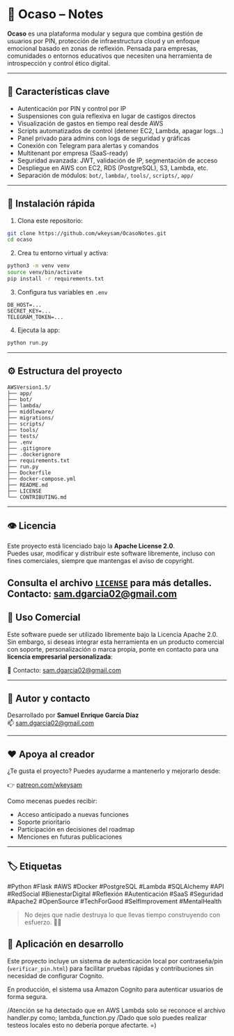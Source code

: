 # 🌅 Ocaso – Notes

**Ocaso** es una plataforma modular y segura que combina gestión de usuarios por PIN, protección de infraestructura cloud y un enfoque emocional basado en zonas de reflexión. Pensada para empresas, comunidades o entornos educativos que necesiten una herramienta de introspección y control ético digital.

---

## 🧠 Características clave

- Autenticación por PIN y control por IP
- Suspensiones con guía reflexiva en lugar de castigos directos
- Visualización de gastos en tiempo real desde AWS
- Scripts automatizados de control (detener EC2, Lambda, apagar logs…)
- Panel privado para admins con logs de seguridad y gráficas
- Conexión con Telegram para alertas y comandos
- Multitenant por empresa (SaaS-ready)
- Seguridad avanzada: JWT, validación de IP, segmentación de acceso
- Despliegue en AWS con EC2, RDS (PostgreSQL), S3, Lambda, etc.
- Separación de módulos: `bot/`, `lambda/`, `tools/`, `scripts/`, `app/`


---

## 🚀 Instalación rápida

1. Clona este repositorio:

```bash
git clone https://github.com/wkeysam/OcasoNotes.git
cd ocaso
```

2. Crea tu entorno virtual y activa:

```bash
python3 -m venv venv
source venv/bin/activate
pip install -r requirements.txt
```

3. Configura tus variables en `.env`

```env
DB_HOST=...
SECRET_KEY=...
TELEGRAM_TOKEN=...
```

4. Ejecuta la app:

```bash
python run.py
```

---

## ⚙️ Estructura del proyecto

```
AWSVersion1.5/
├── app/
├── bot/
├── lambda/
├── middleware/
├── migrations/
├── scripts/
├── tools/
├── tests/
├── .env
├── .gitignore
├── .dockerignore
├── requirements.txt
├── run.py
├── Dockerfile
├── docker-compose.yml
├── README.md
├── LICENSE
└── CONTRIBUTING.md
```

---

## 👁️ Licencia

Este proyecto está licenciado bajo la **Apache License 2.0**.  
Puedes usar, modificar y distribuir este software libremente, incluso con fines comerciales, siempre que mantengas el aviso de copyright.

Consulta el archivo [`LICENSE`](LICENSE) para más detalles.
Contacto: sam.dgarcia02@gmail.com
---

## 💼 Uso Comercial

Este software puede ser utilizado libremente bajo la Licencia Apache 2.0.  
Sin embargo, si deseas integrar esta herramienta en un producto comercial con soporte, personalización o marca propia, ponte en contacto para una **licencia empresarial personalizada**:

📩 Contacto: [sam.dgarcia02@gmail.com](mailto:sam.dgarcia02@gmail.com)

---

## 🤝 Autor y contacto

Desarrollado por **Samuel Enrique García Díaz**  
📫 [sam.dgarcia02@gmail.com](mailto:sam.dgarcia02@gmail.com)

---

## ❤️ Apoya al creador

¿Te gusta el proyecto? Puedes ayudarme a mantenerlo y mejorarlo desde:

👉 [patreon.com/wkeysam](https://patreon.com/wkeysam)

Como mecenas puedes recibir:
- Acceso anticipado a nuevas funciones
- Soporte prioritario
- Participación en decisiones del roadmap
- Menciones en futuras publicaciones

---

## 🏷️ Etiquetas

#Python #Flask #AWS #Docker #PostgreSQL #Lambda #SQLAlchemy #API  
#RedSocial #BienestarDigital #Reflexión #Autenticación #SaaS #Seguridad  
#Apache2 #OpenSource #TechForGood #SelfImprovement #MentalHealth

> No dejes que nadie destruya lo que llevas tiempo construyendo con esfuerzo. 💪🏽
## 🔐 Aplicación en desarrollo

Este proyecto incluye un sistema de autenticación local por contraseña/pin (`verificar_pin.html`) para facilitar pruebas rápidas y contribuciones sin necesidad de configurar Cognito.

En producción, el sistema usa Amazon Cognito para autenticar usuarios de forma segura.

/Atención se ha detectado que en AWS Lambda solo se reconoce el archivo handler.py como; lambda_function.py
/Dado que solo puedes realizar testeos locales esto no debería porque afectarte. =)

